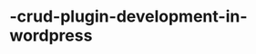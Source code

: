 # -crud-plugin-development-in-wordpress
<?php 

echo "Hello";
echo "stay home stay safe in 2020 ";
exit;
?>
